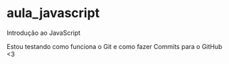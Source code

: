 # aula_javascript
Introdução ao JavaScript

Estou testando como funciona o Git e como fazer Commits para o GitHub
<3